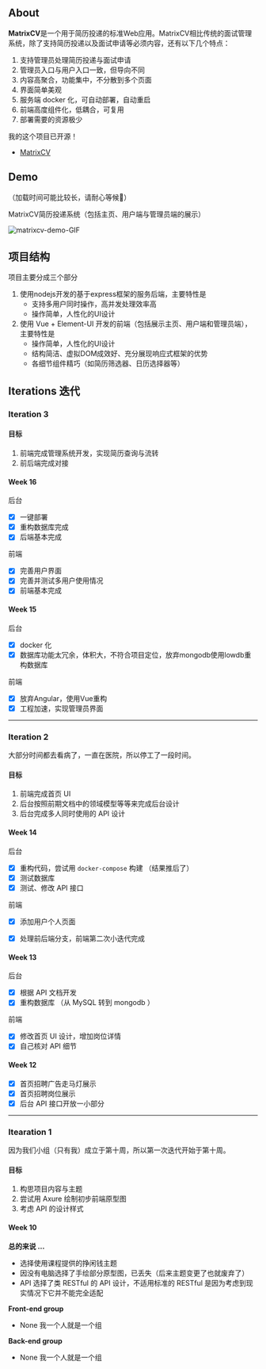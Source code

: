 ## About

**MatrixCV**是一个用于简历投递的标准Web应用。MatrixCV相比传统的面试管理系统，除了支持简历投递以及面试申请等必须内容，还有以下几个特点：

1. 支持管理员处理简历投递与面试申请
2. 管理员入口与用户入口一致，但导向不同
3. 内容高聚合，功能集中，不分散到多个页面
4. 界面简单美观
5. 服务端 docker 化，可自动部署，自动重启
6. 前端高度组件化，低耦合，可复用
7. 部署需要的资源极少

我的这个项目已开源！

- [MatrixCV](https://github.com/owtotwo/MatrixCV)

## Demo

（加载时间可能比较长，请耐心等候🙂）

MatrixCV简历投递系统（包括主页、用户端与管理员端的展示）

![matrixcv-demo-GIF](https://github.com/owtotwo/MatrixCV-Docs/raw/gh-pages/matrixcv-demo.gif)

## 项目结构

项目主要分成三个部分

1. 使用nodejs开发的基于express框架的服务后端，主要特性是
    - 支持多用户同时操作，高并发处理效率高
    - 操作简单，人性化的UI设计
2. 使用 Vue + Element-UI 开发的前端（包括展示主页、用户端和管理员端），主要特性是
    - 操作简单，人性化的UI设计
    - 结构简洁、虚拟DOM成效好、充分展现响应式框架的优势
    - 各细节组件精巧（如简历筛选器、日历选择器等）

## Iterations 迭代

### Iteration 3

#### 目标

1. 前端完成管理系统开发，实现简历查询与流转
2. 前后端完成对接

#### Week 16

后台

- [x] 一键部署
- [x] 重构数据库完成
- [x] 后端基本完成

前端

- [x] 完善用户界面
- [x] 完善并测试多用户使用情况
- [x] 前端基本完成

#### Week 15

后台

- [x] docker 化
- [x] 数据库功能太冗余，体积大，不符合项目定位，放弃mongodb使用lowdb重构数据库

前端

- [x] 放弃Angular，使用Vue重构
- [x] 工程加速，实现管理员界面

---

### Iteration 2

大部分时间都去看病了，一直在医院，所以停工了一段时间。

#### 目标

1. 前端完成首页 UI
2. 后台按照前期文档中的领域模型等等来完成后台设计
3. 后台完成多人同时使用的 API 设计

#### Week 14

后台

- [x] 重构代码，尝试用 `docker-compose` 构建 （结果推后了）
- [x] 测试数据库
- [x] 测试、修改 API 接口

前端

- [x] 添加用户个人页面
- [x] 处理前后端分支，前端第二次小迭代完成


#### Week 13

后台

- [x] 根据 API 文档开发
- [x] 重构数据库 （从 MySQL 转到 mongodb ）

前端

- [x] 修改首页 UI 设计，增加岗位详情
- [x] 自己核对 API 细节

#### Week 12

- [x] 首页招聘广告走马灯展示
- [x] 首页招聘岗位展示
- [x] 后台 API 接口开放一小部分

---

### Itearation 1

因为我们小组（只有我）成立于第十周，所以第一次迭代开始于第十周。

#### 目标

1. 构思项目内容与主题
2. 尝试用 Axure 绘制初步前端原型图
3. 考虑 API 的设计样式

#### Week 10

**总的来说 ...**

- 选择使用课程提供的挣闲钱主题
- 因没有电脑选择了手绘部分原型图，已丢失（后来主题变更了也就废弃了）
- API 选择了类 RESTful 的 API 设计，不适用标准的 RESTful 是因为考虑到现实情况下它并不能完全适配

**Front-end group**

- None 我一个人就是一个组

**Back-end group**

- None 我一个人就是一个组


